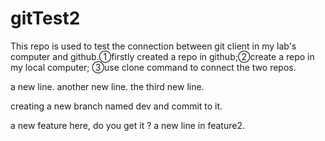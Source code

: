 # gitTest2
This repo is used to test the connection between git client in my lab's computer and github.①firstly created a repo in github;②create a repo in my local computer; ③use clone command to connect the two repos.

a new line.
another new line.
the third new line.

creating a new branch named dev and commit to it.

a new feature here, do you get it ?
a new line in feature2.